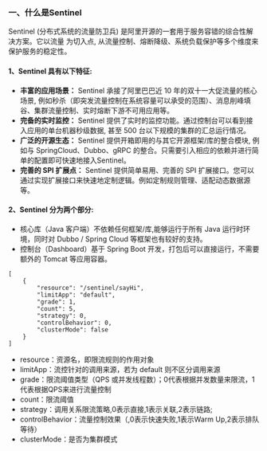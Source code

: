 ### 一、什么是Sentinel
Sentinel (分布式系统的流量防卫兵) 是阿里开源的一套用于服务容错的综合性解决方案。它以流量
为切入点, 从流量控制、熔断降级、系统负载保护等多个维度来保护服务的稳定性。

#### 1、Sentinel 具有以下特征:
+ **丰富的应用场景：**
Sentinel 承接了阿里巴巴近 10 年的双十一大促流量的核心场景, 例如秒杀（即突发流量控制在系统容量可以承受的范围）、消息削峰填谷、集群流量控制、实时熔断下游不可用应用等。
+ **完备的实时监控：**
Sentinel 提供了实时的监控功能。通过控制台可以看到接入应用的单台机器秒级数据, 甚至 500 台以下规模的集群的汇总运行情况。
+ **广泛的开源生态：**
Sentinel 提供开箱即用的与其它开源框架/库的整合模块, 例如与 SpringCloud、Dubbo、gRPC 的整合。只需要引入相应的依赖并进行简单的配置即可快速地接入Sentinel。
+ **完善的 SPI 扩展点：**
Sentinel 提供简单易用、完善的 SPI 扩展接口。您可以通过实现扩展接口来快速地定制逻辑。例如定制规则管理、适配动态数据源等。

#### 2、Sentinel 分为两个部分:
+ 核心库（Java 客户端）不依赖任何框架/库,能够运行于所有 Java 运行时环境，同时对 Dubbo / Spring Cloud 等框架也有较好的支持。
+ 控制台（Dashboard）基于 Spring Boot 开发，打包后可以直接运行，不需要额外的 Tomcat 等应用容器。


```
[
    {
        "resource": "/sentinel/sayHi",
        "limitApp": "default",
        "grade": 1,
        "count": 5,
        "strategy": 0,
        "controlBehavior": 0,
        "clusterMode": false
    }
]
```

+ resource：资源名，即限流规则的作用对象
+ limitApp：流控针对的调用来源，若为 default 则不区分调用来源
+ grade：限流阈值类型（QPS 或并发线程数）；0代表根据并发数量来限流，1代表根据QPS来进行流量控制
+ count：限流阈值
+ strategy：调用关系限流策略,0表示直接,1表示关联,2表示链路;
+ controlBehavior：流量控制效果（,0表示快速失败,1表示Warm Up,2表示排队等待）
+ clusterMode：是否为集群模式